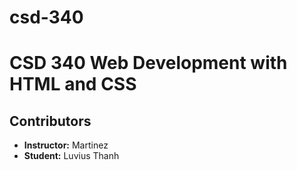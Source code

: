 # csd-340
# CSD 340 Web Development with HTML and CSS

## Contributors
- **Instructor:** Martinez
- **Student:** Luvius Thanh

